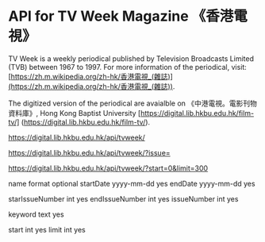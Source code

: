# API for TV Week Magazine 《香港電視》

TV Week is a weekly periodical published by Television Broadcasts Limited (TVB) between 1967 to 1997.
For more information of the periodical, visit: [https://zh.m.wikipedia.org/zh-hk/香港電視_(雜誌)](https://zh.m.wikipedia.org/zh-hk/香港電視_(雜誌)).

The digitized version of the periodical are avaialble on 《中港電視。電影刊物資料庫》, Hong Kong Baptist University [https://digital.lib.hkbu.edu.hk/film-tv/] (https://digital.lib.hkbu.edu.hk/film-tv/).


https://digital.lib.hkbu.edu.hk/api/tvweek/




https://digital.lib.hkbu.edu.hk/api/tvweek/?issue=

https://digital.lib.hkbu.edu.hk/api/tvweek/?start=0&limit=300

name format optional startDate yyyy-mm-dd yes endDate yyyy-mm-dd yes

starIssueNumber int yes endIssueNumber int yes issueNumber int yes

keyword text yes

start int yes limit int yes
